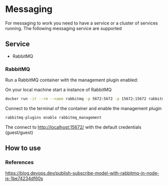 # Messaging
For messaging to work you need to have a service or a cluster of services running. The following messaging service are supported


## Service
- RabbitMQ

### RabbitMQ
Run a RabbitMQ container with the management plugin enabled:

On your local machine start a instance of RabbitMQ 
```bash
docker run -it --rm --name rabbitmq -p 5672:5672 -p 15672:15672 rabbitmq   
```

Connect to the terminal of the container and enable the management plugin
```bash
rabbitmq-plugins enable rabbitmq_management
```

The connect to [http://localhost:15672/](http://localhost:15672/) with the default credentials (guest/guest)

## How to use

### References

https://blog.devops.dev/publish-subscribe-model-with-rabbitmq-in-node-js-1be74234df60s